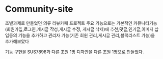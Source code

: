 # Community-site

조별과제로 만들었던 의류 리뷰카페 프로젝트
주요 기능으로는 기본적인 커뮤니티기능(회원가입,로그인,게시글 작성,게시글 수정, 게시글 삭제)에 추천,댓글,인기글,이미지 삽입등의 기능을 추가하고
관리자 기능(기존 회원 관리,게시글 관리,블랙리스트 기능)을 추가해보았다

기능 구현을 SUS7898과 다른 조원 1명
디자인을 다른 조원 1명으로 만들었다.

